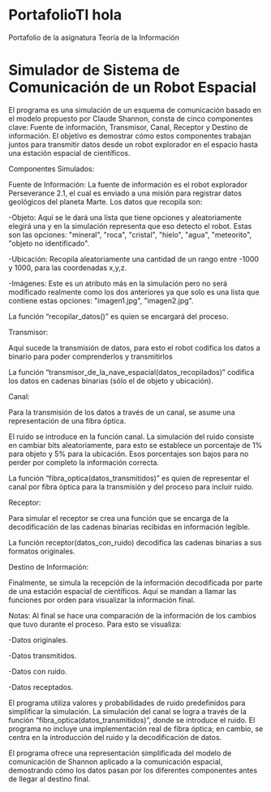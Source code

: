 # PortafolioTI hola
Portafolio de la asignatura Teoría de la Información

# Simulador de Sistema de Comunicación de un Robot Espacial

El programa es una simulación de un esquema de comunicación basado en el modelo propuesto por Claude Shannon, consta de cinco componentes clave: Fuente de información, Transmisor, Canal, Receptor y Destino de información. El objetivo es demostrar cómo estos componentes trabajan juntos para transmitir datos desde un robot explorador en el espacio hasta una estación espacial de científicos.

Componentes Simulados:

Fuente de Información: La fuente de información es el robot explorador Perseverance 2.1, el cual es enviado a una misión para registrar datos geológicos del planeta Marte. Los datos que recopila son:

-Objeto: Aquí se le dará una lista que tiene opciones y aleatoriamente elegirá una y en la simulación representa que eso detecto el robot. Estas son las opciones: "mineral", "roca", "cristal", "hielo", "agua", "meteorito", "objeto no identificado".

-Ubicación: Recopila aleatoriamente una cantidad de un rango entre -1000 y 1000, para las coordenadas x,y,z.

-Imágenes: Este es un atributo más en la simulación pero no será modificado realmente como los dos anteriores ya que solo es una lista que contiene estas opciones: "imagen1.jpg", "imagen2.jpg".

La función “recopilar_datos()” es quien se encargará del proceso.

Transmisor:

Aquí sucede la transmisión de datos, para esto el robot codifica los datos a binario para poder comprenderlos y transmitirlos

La función “transmisor_de_la_nave_espacial(datos_recopilados)” codifica los datos en cadenas binarias (sólo el de objeto y ubicación).

Canal:

Para la transmisión de los datos a través de un canal, se asume una representación de una fibra óptica.

El ruido se introduce en la función canal. La simulación del ruido consiste en cambiar bits aleatoriamente, para esto se establece un porcentaje de 1% para objeto y 5% para la ubicación. Esos porcentajes son bajos para no perder por completo la información correcta.

La función “fibra_optica(datos_transmitidos)” es quien de representar el canal por fibra óptica para la transmisión y del proceso para incluir ruido.

Receptor:

Para simular el receptor se crea una función que se encarga de la decodificación de las cadenas binarias recibidas en información legible.

La función receptor(datos_con_ruido) decodifica las cadenas binarias a sus formatos originales.

Destino de Información:

Finalmente, se simula la recepción de la información decodificada por parte de una estación espacial de científicos. Aquí se mandan a llamar las funciones por orden para visualizar la información final.

Notas: Al final se hace una comparación de la información de los cambios que tuvo durante el proceso. Para esto se visualiza:

-Datos originales.

-Datos transmitidos.

-Datos con ruido.

-Datos receptados.

El programa utiliza valores y probabilidades de ruido predefinidos para simplificar la simulación. La simulación del canal se logra a través de la función “fibra_optica(datos_transmitidos)”, donde se introduce el ruido. El programa no incluye una implementación real de fibra óptica; en cambio, se centra en la introducción del ruido y la decodificación de datos.

El programa ofrece una representación simplificada del modelo de comunicación de Shannon aplicado a la comunicación espacial, demostrando cómo los datos pasan por los diferentes componentes antes de llegar al destino final.

